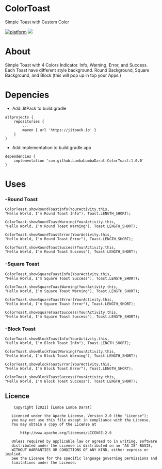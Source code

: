 # ColorToast
Simple Toast with Custom Color

[![platform](https://img.shields.io/badge/platform-Android-yellow.svg)](https://www.android.com)
[![](https://jitpack.io/v/LumbaLumbaDarat/ColorToast.svg)](https://jitpack.io/#LumbaLumbaDarat/ColorToast)

# About
Simple Toast with 4 Colors Indicator.
Info, Warning, Error, and Success.
Each Toast have different style background.
Round Background, Square Background, and Block (this will pop up in top your Apps.)

# Depencies
- Add JitPack to build.gradle
```
allprojects {
	repositories {
		...
		maven { url 'https://jitpack.io' }
	}
}
```

- Add implementation to build.gradle app
```
dependencies {
	implementation 'com.github.LumbaLumbaDarat:ColorToast:1.0.0' 
}
```
# Uses
### -Round Toast
```
ColorToast.showRoundToastInfo(YourActivity.this, 
"Hello World, I'm Round Toast Info"), Toast.LENGTH_SHORT);                             
```
```
ColorToast.showRoundToastWarning(YourActivity.this, 
"Hello World, I'm Round Toast Warning"), Toast.LENGTH_SHORT);                             
```
```
ColorToast.showRoundToastError(YourActivity.this, 
"Hello World, I'm Round Toast Error"), Toast.LENGTH_SHORT);                             
```
```
ColorToast.showRoundToastSuccess(YourActivity.this, 
"Hello World, I'm Round Toast Success"), Toast.LENGTH_SHORT);                             
```

### -Square Toast
```
ColorToast.showSquareToastInfo(YourActivity.this, 
"Hello World, I'm Square Toast Success"), Toast.LENGTH_SHORT);                             
```
```
ColorToast.showSquareToastWarning(YourActivity.this, 
"Hello World, I'm Square Toast Warning"), Toast.LENGTH_SHORT);                             
```
```
ColorToast.showSquareToastError(YourActivity.this, 
"Hello World, I'm Square Toast Error"), Toast.LENGTH_SHORT);                             
```
```
ColorToast.showSquareToastSuccess(YourActivity.this, 
"Hello World, I'm Square Toast Success"), Toast.LENGTH_SHORT);                             
```

### -Block Toast
```
ColorToast.showBlockToastInfo(YourActivity.this, 
"Hello World, I'm Block Toast Info"), Toast.LENGTH_SHORT);                             
```
```
ColorToast.showBlockToastWarning(YourActivity.this, 
"Hello World, I'm Block Toast Warning"), Toast.LENGTH_SHORT);                             
```
```
ColorToast.showBlockToastError(YourActivity.this, 
"Hello World, I'm Block Toast Error"), Toast.LENGTH_SHORT);                             
```
```
ColorToast.showBlockToastSuccess(YourActivity.this, 
"Hello World, I'm Block Toast Success"), Toast.LENGTH_SHORT);                             
```

## Licence
```
	Copyright [2021] [Lumba Lumba Darat]

   Licensed under the Apache License, Version 2.0 (the "License");
   you may not use this file except in compliance with the License.
   You may obtain a copy of the License at

       http://www.apache.org/licenses/LICENSE-2.0

   Unless required by applicable law or agreed to in writing, software
   distributed under the License is distributed on an "AS IS" BASIS,
   WITHOUT WARRANTIES OR CONDITIONS OF ANY KIND, either express or implied.
   See the License for the specific language governing permissions and
   limitations under the License.
```
